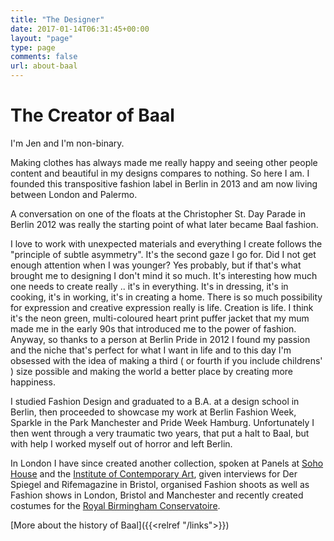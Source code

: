 ```yaml
---
title: "The Designer"
date: 2017-01-14T06:31:45+00:00
layout: "page"
type: page
comments: false
url: about-baal
---
```


# The Creator of Baal

I'm Jen and I'm non-binary.

Making clothes has always made me really happy and seeing other people content and beautiful in my designs compares to nothing. So here I am. I founded this transpositive fashion label in Berlin in 2013 and am now living between London and Palermo.

A conversation on one of the floats at the Christopher St. Day Parade in Berlin 2012 was really the starting point of what later became Baal fashion. 

I love to work with unexpected materials and everything I create follows the "principle of subtle asymmetry". It's the second gaze I go for. Did I not get enough attention when I was younger? Yes probably, but if that's what brought me to designing I don't mind it so much. It's interesting how much one needs to create really .. it's in everything. It's in dressing, it's in cooking, it's in working, it's in creating a home. There is so much possibility for expression and creative expression really is life. Creation is life. I think it's the neon green, multi-coloured heart print puffer jacket that my mum made me in the early 90s that introduced me to the power of fashion. Anyway, so thanks to a person at Berlin Pride in 2012 I found my passion and the niche that's perfect for what I want in life and to this day I'm obsessed with the idea of making a third ( or fourth if you include childrens' ) size possible and making the world a better place by creating more happiness.

I studied Fashion Design and graduated to a B.A. at a design school in Berlin, then proceeded to showcase my work at Berlin Fashion Week, Sparkle in the Park Manchester and Pride Week Hamburg. Unfortunately I then went through a very traumatic two years, that put a halt to Baal, but with help I worked myself out of horror and left Berlin.

In London I have since created another collection, spoken at Panels at [Soho House](https://www.sohohouse.com/houses/soho-house-40-greek-street) and the [Institute of Contemporary Art](https://www.ica.art), given interviews for Der Spiegel and Rifemagazine in Bristol, organised Fashion shoots as well as Fashion shows in London, Bristol and Manchester and recently created costumes for the [Royal Birmingham Conservatoire](https://www.bcu.ac.uk/conservatoire).

[More about the history of Baal]({{<relref "/links">}})


